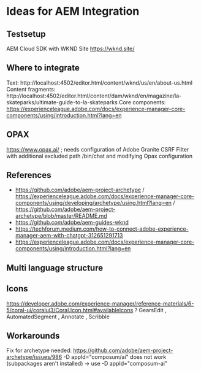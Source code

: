 # Ideas for AEM Integration

## Testsetup

AEM Cloud SDK with WKND Site https://wknd.site/

## Where to integrate

Text:
http://localhost:4502/editor.html/content/wknd/us/en/about-us.html
Content fragments:
http://localhost:4502/editor.html/content/dam/wknd/en/magazine/la-skateparks/ultimate-guide-to-la-skateparks
Core components:
https://experienceleague.adobe.com/docs/experience-manager-core-components/using/introduction.html?lang=en

## OPAX

https://www.opax.ai/ ; needs configuration of Adobe Granite CSRF Filter with additional excluded path /bin/chat and
modifying Opax configuration 

## References

- https://github.com/adobe/aem-project-archetype / 
    https://experienceleague.adobe.com/docs/experience-manager-core-components/using/developing/archetype/using.html?lang=en / 
    https://github.com/adobe/aem-project-archetype/blob/master/README.md
- https://github.com/adobe/aem-guides-wknd
- https://techforum.medium.com/how-to-connect-adobe-experience-manager-aem-with-chatgpt-312651291713
- https://experienceleague.adobe.com/docs/experience-manager-core-components/using/introduction.html?lang=en

## Multi language structure

## Icons

https://developer.adobe.com/experience-manager/reference-materials/6-5/coral-ui/coralui3/Coral.Icon.html#availableIcons
? GearsEdit , AutomatedSegment , Annotate , Scribble

## Workarounds

Fix for archetype needed:
https://github.com/adobe/aem-project-archetype/issues/986
-D appId="composum/ai" does not work (subpackages aren't installed) -> use -D appId="composum-ai" 
